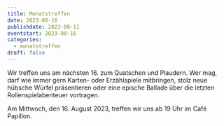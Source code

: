 ```yaml
---
title: Monatstreffen
date: 2023-08-16
publishdate: 2023-08-11
eventstart: 2023-08-16
categories:
  - monatstreffen
draft: false
---
```


Wir treffen uns am nächsten 16. zum Quatschen und Plaudern. Wer mag, darf wie immer gern Karten- oder Erzählspiele mitbringen, stolz neue hübsche Würfel präsentieren oder eine epische Ballade über die letzten Rollenspielabenteuer vortragen.


Am Mittwoch, den 16. August 2023, treffen wir uns ab 19 Uhr im Café Papillon.

